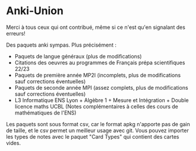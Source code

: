 # Anki-Union

Merci à tous ceux qui ont contribué, même si ce n'est qu'en signalant des erreurs!

Des paquets anki sympas.
Plus précisément :
- Paquets de langue généraux (plus de modifications)
- Citations des oeuvres au programmes de Français prépa scientifiques 22/23
- Paquets de première année MP2I (incomplets, plus de modifications sauf corrections éventuelles)
- Paquets de seconde année MPI (assez complets, plus de modifications sauf corrections éventuelles)
- L3 Informatique ENS Lyon + Algèbre 1 + Mesure et Intégration + Double licence maths UCBL (Notes complémentaires à celles des cours de mathématiques de l'ENS)

Les paquets sont sous format csv, car le format apkg n'apporte pas de gain de taille, et le csv permet un meilleur usage avec git.
Vous pouvez importer les types de notes avec le paquet "Card Types" qui contient des cartes vides.

